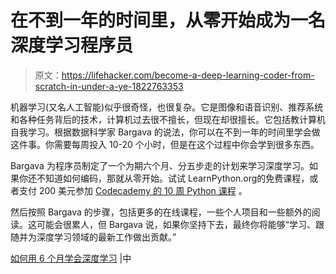 # 在不到一年的时间里，从零开始成为一名深度学习程序员

> 原文：<https://lifehacker.com/become-a-deep-learning-coder-from-scratch-in-under-a-ye-1822763353>

机器学习(又名人工智能)似乎很奇怪，也很复杂。它是图像和语音识别、推荐系统和各种任务背后的技术，计算机过去很不擅长，但现在却很擅长。它包括教计算机自我学习。根据数据科学家 Bargava 的说法，你可以在不到一年的时间里学会做这件事。你需要每周投入 10-20 个小时，但是在这个过程中你会学到很多东西。



Bargava 为程序员制定了一个为期六个月、分五步走的计划来学习深度学习。如果你还不知道如何编码，那就从零开始。试试 LearnPython.org的免费课程，或者支付 200 美元参加 [Codecademy 的 10 周 Python 课程](https://www.codecademy.com/learn/learn-python) 。

然后按照 Bargava 的步骤，包括更多的在线课程，一些个人项目和一些额外的阅读。这可能会很累人，但 Bargava 说，如果你坚持下去，最终你将能够“学习、跟随并为深度学习领域的最新工作做出贡献。”

[如何用 6 个月学会深度学习](https://medium.com/@bargava/how-to-learn-deep-learning-in-6-months-e45e40ef7d48) |中